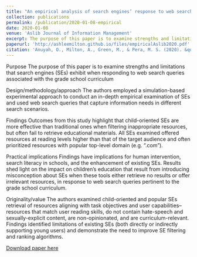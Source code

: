 ```yaml
---
title: "An empirical analysis of search engines’ response to web search queries associated with the classroom setting"
collection: publications
permalink: /publication/2020-01-08-empirical
date: 2020-01-08
venue: 'Aslib Journal of Information Management'
excerpt: The purpose of this paper is to examine strengths and limitations that search engines (SEs) exhibit when responding to web search queries associated with the grade school curriculum...
paperurl: 'http://ashleemilton.github.io/files/empiricalAslib2020.pdf'
citation: 'Anuyah, O., Milton, A., Green, M., & Pera, M. S. (2020). &quot; An empirical analysis of search engines’ response to web search queries associated with the classroom setting &quot; <i>Aslib Journal of Information Management</i>. 72(1).'
---
```

Purpose
The purpose of this paper is to examine strengths and limitations that search engines (SEs) exhibit when responding to web search queries associated with the grade school curriculum

Design/methodology/approach
The authors employed a simulation-based experimental approach to conduct an in-depth empirical examination of SEs and used web search queries that capture information needs in different search scenarios.

Findings
Outcomes from this study highlight that child-oriented SEs are more effective than traditional ones when filtering inappropriate resources, but often fail to retrieve educational materials. All SEs examined offered resources at reading levels higher than that of the target audience and often prioritized resources with popular top-level domain (e.g. “.com”).

Practical implications
Findings have implications for human intervention, search literacy in schools, and the enhancement of existing SEs. Results shed light on the impact on children’s education that result from introducing misconception about SEs when these tools either retrieve no results or offer irrelevant resources, in response to web search queries pertinent to the grade school curriculum.

Originality/value
The authors examined child-oriented and popular SEs retrieval of resources aligning with task objectives and user capabilities–resources that match user reading skills, do not contain hate-speech and sexually-explicit content, are non-opinionated, and are curriculum-relevant. Findings identified limitations of existing SEs (both directly or indirectly supporting young users) and demonstrate the need to improve SE filtering and ranking algorithms.

[Download paper here](http://ashleemilton.github.io/files/empiricalAslib2020.pdf)